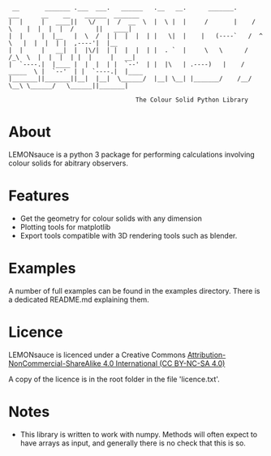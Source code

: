 
     __       _______ .___  ___.   ______   .__   __.      _______.     ___      __    __    ______  _______
    |  |     |   ____||   \/   |  /  __  \  |  \ |  |     /       |    /   \    |  |  |  |  /      ||   ____|
    |  |     |  |__   |  \  /  | |  |  |  | |   \|  |    |   (----`   /  ^  \   |  |  |  | |  ,----'|  |__
    |  |     |   __|  |  |\/|  | |  |  |  | |  . `  |     \   \      /  /_\  \  |  |  |  | |  |     |   __|
    |  `----.|  |____ |  |  |  | |  `--'  | |  |\   | .----)   |    /  _____  \ |  `--'  | |  `----.|  |____
    |_______||_______||__|  |__|  \______/  |__| \__| |_______/    /__/     \__\ \______/   \______||_______|

                                       The Colour Solid Python Library



About
=====

LEMONsauce is a python 3 package for performing calculations involving colour solids
for abitrary observers.

Features
========

* Get the geometry for colour solids with any dimension
* Plotting tools for matplotlib
* Export tools compatible with 3D rendering tools such as blender.

Examples
========

A number of full examples can be found in the examples directory.
There is a dedicated README.md explaining them.

Licence
=======

LEMONsauce is licenced under a Creative Commons
[Attribution-NonCommercial-ShareAlike 4.0 International (CC BY-NC-SA 4.0)](https://creativecommons.org/licenses/by-nc-sa/4.0/)

A copy of the licence is in the root folder in the file 'licence.txt'.

Notes
=====

* This library is written to work with numpy. Methods will often expect to have arrays
as input, and generally there is no check that this is so.